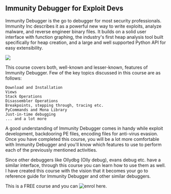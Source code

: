 ## Immunity Debugger for Exploit Devs

Immunity Debugger is the go to debugger for most security professionals. Immunity Inc describes it as a powerful new way to write exploits, analyze malware, and reverse engineer binary files. It builds on a solid user interface with function graphing, the industry's first heap analysis tool built specifically for heap creation, and a large and well supported Python API for easy extensibility.

![](https://process.fs.teachablecdn.com/ADNupMnWyR7kCWRvm76Laz/resize=width:705/https://www.filepicker.io/api/file/G7bRuIJZSoqdJFnrPRHQ)

This course covers both, well-known and lesser-known, features of Immunity Debugger. Few of the key topics discussed in this course are as follows:

    Download and Installation
    Views
    Stack Operations
    Disassembler Operations
    Breakpoints, stepping through, tracing etc.
    PyCommands and Mona Library
    Just-in-time debugging
    ... and a lot more

A good understanding of Immunity Debugger comes in handy while exploit development, backdooring PE files, encoding files for anti-virus evasion. Once you have completed this course, you will be a lot more comfortable with Immunity Debugger and you'll know which features to use to perform each of the previously mentioned activities.

Since other debuggers like Ollydbg (Olly debug), evans debug etc. have a similar interface, through this course you can learn how to use them as well. I have created this course with the vision that it becomes your go to reference guide for Immunity Debugger and other similar debuggers. 

This is a FREE course and you can ![enrol here](https://courses.yaksas.in/p/immunity-debugger-for-exploit-devs-ycsc-lab-essentials).
